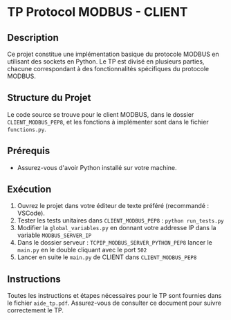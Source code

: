 # TP Protocol MODBUS - CLIENT

## Description

Ce projet constitue une implémentation basique du protocole MODBUS en utilisant des sockets en Python. Le TP est divisé en plusieurs parties, chacune correspondant à des fonctionnalités spécifiques du protocole MODBUS.

## Structure du Projet

Le code source se trouve pour le client MODBUS, dans le dossier `CLIENT_MODBUS_PEP8`, et les fonctions à implémenter sont dans le fichier `functions.py`.



## Prérequis

- Assurez-vous d'avoir Python installé sur votre machine.

## Exécution

1. Ouvrez le projet dans votre éditeur de texte préféré (recommandé : VSCode).
2. Tester les tests unitaires dans  `CLIENT_MODBUS_PEP8` : `python run_tests.py`
3. Modifier la `global_variables.py` en donnant votre addresse IP dans la variable `MODBUS_SERVER_IP`
4. Dans le dossier serveur : `TCPIP_MODBUS_SERVER_PYTHON_PEP8` lancer le `main.py` en le double cliquant avec le port `502`
5. Lancer en suite le `main.py` de CLIENT dans `CLIENT_MODBUS_PEP8`

## Instructions
Toutes les instructions et étapes nécessaires pour le TP sont fournies dans le fichier `aide_tp.pdf`. Assurez-vous de consulter ce document pour suivre correctement le TP.

